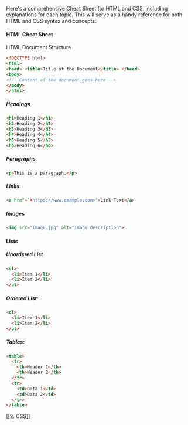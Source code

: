 Here's a comprehensive Cheat Sheet for HTML and CSS, including explanations for each topic. This will serve as a handy reference for both HTML and CSS syntax and concepts:

#### HTML Cheat Sheet
HTML Document Structure
```HTML
<!DOCTYPE html> 
<html> 
<head> <title>Title of the Document</title> </head> 
<body> 
<!-- Content of the document goes here -->
</body> 
</html>
```
##### Headings
```HTML
<h1>Heading 1</h1>
<h2>Heading 2</h2>
<h3>Heading 3</h3> 
<h4>Heading 4</h4> 
<h5>Heading 5</h5> 
<h6>Heading 6</h6>
```
##### Paragraphs
```HTML
<p>This is a paragraph.</p>
```
##### Links
```HTML
<a href="<https://www.example.com>">Link Text</a>
```
##### Images
```HTML
<img src="image.jpg" alt="Image description">
```
#### Lists
##### Unordered List

```HTML
<ul>
  <li>Item 1</li>
  <li>Item 2</li>
</ul>
```
##### Ordered List:
```HTML
<ol>
  <li>Item 1</li>
  <li>Item 2</li>
</ol>

```
##### Tables:
```HTML
<table>
  <tr>
    <th>Header 1</th>
    <th>Header 2</th>
  </tr>
  <tr>
    <td>Data 1</td>
    <td>Data 2</td>
  </tr>
</table>
```


[[2. CSS]]
